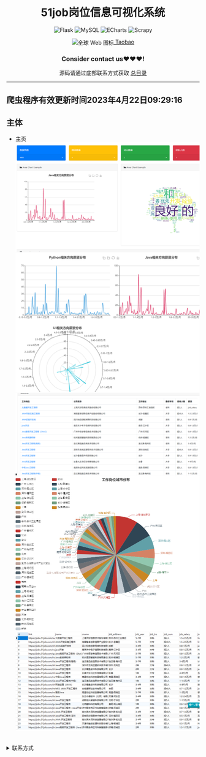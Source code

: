 
<div align="center">
  <h1>51job岗位信息可视化系统</h1>

![Flask](https://img.shields.io/badge/Flask-000000.svg?style=for-the-badge&logo=flask&logoColor=white&style=plastic)
![MySQL](https://img.shields.io/badge/MySQL-4479A1.svg?style=for-the-badge&logo=mysql&logoColor=white&style=plastic)
![ECharts](https://img.shields.io/badge/ECharts-3DDC84.svg?style=for-the-badge&logo=apacheecharts&logoColor=white&style=plastic)
![Scrapy](https://img.shields.io/badge/Scrapy-3776AB.svg?style=for-the-badge&logo=scrapy&logoColor=white&style=plastic)

<img src="https://www.taobao.com/favicon.ico" alt="全球 Web 图标" role="presentation" data-bm="45" width="17" height="17" align="center" ><a href='https://shop230447850.taobao.com/' > Taobao</a></img>
  ### **Consider contact us❤️❤️❤️!**
</div>

<div align="center">

源码请通过底部联系方式获取 [总目录](https://gitee.com/k54kdk/k54kdk/raw/master/README.md#django+mysql系统展示)
</div>

***

## 爬虫程序有效更新时间2023年4月22日09:29:16
## 主体
- 主页
![](./index.png)
![](./三种方向的工作岗位薪资.png)
![](./table岗位可跳转且有效.png)
![](./地区数据.png)
![](./51job岗位信息可视化_数据库展示.png)

##


<details>
<summary> 联系方式</summary>
<html>
    <div align="center">
        <table align="center" >
            <tr>
                <td>
                    <img src="https://gitee.com/k54kdk/result_display/-/raw/master/src/联系二维码/微信好友.jpg" height=350/>
                </td>
                <td>
                    <img src="https://gitee.com/k54kdk/result_display/-/raw/master/src/联系二维码/QQ好友.jpg" height=350/>
                </td>
            </tr>
        </table>
    </div>
</html>
